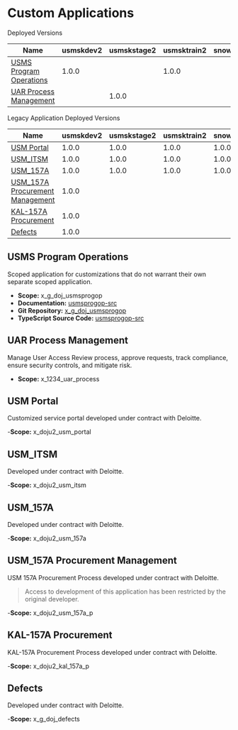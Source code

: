 # Custom Applications

Deployed Versions

| Name                                                | usmskdev2 | usmskstage2 | usmsktrain2 | snow_dev | snow_test | snow_prod |
|-----------------------------------------------------|-----------|-------------|-------------|----------|-----------|-----------|
| [USMS Program Operations](#usms-program-operations) | 1.0.0     |             | 1.0.0       |          |           |           |
| [UAR Process Management](#uar-process-management)   |           | 1.0.0       |             |          |           |           |

Legacy Application Deployed Versions

| Name                                                                | usmskdev2 | usmskstage2 | usmsktrain2 | snow_dev | snow_test | snow_prod |
|---------------------------------------------------------------------|-----------|-------------|-------------|----------|-----------|-----------|
| [USM Portal](#usm-portal)                                           | 1.0.0     | 1.0.0       | 1.0.0       | 1.0.0    | 1.0.0     | 1.0.0     |
| [USM_ITSM](#usm_itsm)                                               | 1.0.0     | 1.0.0       | 1.0.0       | 1.0.0    | 1.0.0     | 1.0.0     |
| [USM_157A](#usm_157a)                                               | 1.0.0     | 1.0.0       | 1.0.0       | 1.0.0    | 1.0.0     | 1.0.0     |
| [USM_157A Procurement Management](#usm_157a-procurement-management) | 1.0.0     |             |             |          |           |           |
| [KAL-157A Procurement](#kal-157a-procurement)                       | 1.0.0     |             |             |          |           |           |
| [Defects](#defects)                                                 | 1.0.0     |             |             |          |           |           |

## USMS Program Operations

Scoped application for customizations that do not warrant their own separate scoped application.

- **Scope:** x_g_doj_usmsprogop
- **Documentation:** [usmsprogop-src](https://github.com/erwinel/usmsprogop-src/blob/main/README.md)
- **Git Repository:** [x_g_doj_usmsprogop](https://github.com/erwinel/x_g_doj_usmsprogop)
- **TypeScript Source Code:** [usmsprogop-src](https://github.com/erwinel/usmsprogop-src)

## UAR Process Management

Manage User Access Review process, approve requests, track compliance, ensure security controls, and mitigate risk.

- **Scope:** x_1234_uar_process

## USM Portal

Customized service portal developed under contract with Deloitte.

-**Scope:** x_doju2_usm_portal

## USM_ITSM

Developed under contract with Deloitte.

-**Scope:** x_doju2_usm_itsm

## USM_157A

Developed under contract with Deloitte.

-**Scope:** x_doju2_usm_157a

## USM_157A Procurement Management

USM 157A Procurement Process developed under contract with Deloitte.

> Access to development of this application has been restricted by the original developer.

-**Scope:** x_doju2_usm_157a_p

## KAL-157A Procurement

KAL-157A Procurement Process developed under contract with Deloitte.

-**Scope:** x_doju2_kal_157a_p

## Defects

Developed under contract with Deloitte.

-**Scope:** x_g_doj_defects
